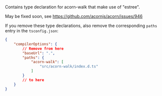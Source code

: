 Contains type declaration for acorn-walk that make use of "estree".

May be fixed soon, see https://github.com/acornjs/acorn/issues/946

If you remove these type declarations, also remove the corresponding `paths`
entry in the `tsconfig.json`:

```json
{
    "compilerOptions": {
        // Remove from here
        "baseUrl": ".",
        "paths": {
            "acorn-walk": [
                "src/acorn-walk/index.d.ts"
            ]
        }
        // to here
    }
}
```